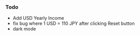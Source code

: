 ### Todo

- Add USD Yearly Income
- fix bug where 1 USD = 110 JPY after clicking Reset button
- dark mode
